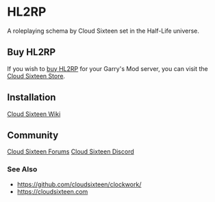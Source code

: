 # HL2RP
A roleplaying schema by Cloud Sixteen set in the Half-Life universe.

## Buy HL2RP

If you wish to [buy HL2RP](http://store.cloudsixteen.com/cart.php) for your Garry's Mod server, you can visit the [Cloud Sixteen Store](https://store.cloudsixteen.com).

## Installation

[Cloud Sixteen Wiki](https://wiki.cloudsixteen.com)

## Community

[Cloud Sixteen Forums](https://eden.cloudsixteen.com)
[Cloud Sixteen Discord](https://discord.gg/gGsSSZj)

### See Also

* https://github.com/cloudsixteen/clockwork/
* https://cloudsixteen.com

